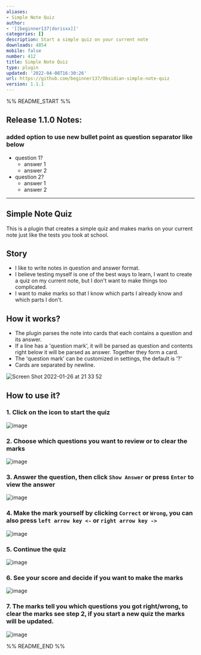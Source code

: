 ```yaml
---
aliases:
- Simple Note Quiz
author:
- '[[beginner137|dorisxx]]'
categories: []
description: Start a simple quiz on your current note
downloads: 4854
mobile: false
number: 412
title: Simple Note Quiz
type: plugin
updated: '2022-04-08T16:30:26'
url: https://github.com/beginner137/Obsidian-simple-note-quiz
version: 1.1.1
---
```


%% README_START %%

## Release 1.1.0 Notes:
### added option to use new bullet point as question separator like below
- question 1?
    - answer 1
    - answer 2
- question 2?
    - answer 1 
    - answer 2
---

## Simple Note Quiz 

This is a plugin that creates a simple quiz and makes marks on your current note just like the tests you took at school. 

## Story
- I like to write notes in question and answer format. 
- I believe testing myself is one of the best ways to learn, I want to create a quiz on my current note, but I don't want to make things too complicated. 
- I want to make marks so that I know which parts I already know and which parts I don't. 

## How it works?
- The plugin parses the note into cards that each contains a question and its answer.
- If a line has a 'question mark', it will be parsed as question and contents right below it will be parsed as answer. Together they form a card. 
- The 'question mark' can be customized in settings, the default is '?'
- Cards are separated by newline. 


![Screen Shot 2022-01-26 at 21 33 52](https://user-images.githubusercontent.com/35266345/151299517-a60a0ee9-6568-4897-a563-3f2074265dbf.png)



## How to use it?

### 1. Click on the icon to start the quiz
![image](https://user-images.githubusercontent.com/35266345/151298491-1b240cdf-507a-475c-abbf-d1d4488dfc2c.png)

### 2. Choose which questions you want to review or to clear the marks
![image](https://user-images.githubusercontent.com/35266345/151298547-d7f8a222-a3b1-4bb0-b60c-7641f4ffa384.png)

### 3. Answer the question, then click `Show Answer` or press `Enter` to view the answer
![image](https://user-images.githubusercontent.com/35266345/151298600-7a32dc90-9343-4979-9ce7-da0cfbcf19c6.png)

### 4. Make the mark yourself by clicking `Correct` or `Wrong`, you can also press `left arrow key <-` or `right arrow key ->`
![image](https://user-images.githubusercontent.com/35266345/151298648-55f869d4-1be1-4ebd-9978-c6f5be843a70.png)

### 5. Continue the quiz
![image](https://user-images.githubusercontent.com/35266345/151298679-1268bfd0-dfdf-4b90-9479-c517750cb69e.png)

### 6. See your score and decide if you want to make the marks
![image](https://user-images.githubusercontent.com/35266345/151298716-1081ddec-319b-4b79-9270-8995559848ef.png)

### 7. The marks tell you which questions you got right/wrong, to clear the marks see step 2, if you start a new quiz the marks will be updated.
![image](https://user-images.githubusercontent.com/35266345/151298856-45e51220-8352-4cca-9d7c-d594e896573a.png)


%% README_END %%